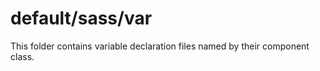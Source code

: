 # default/sass/var

This folder contains variable declaration files named by their component class.
